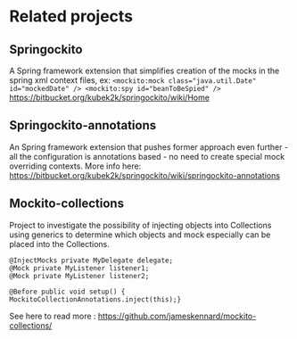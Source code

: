 # Related projects #

## Springockito ##
A Spring framework extension that simplifies creation of the mocks in the spring xml context files, ex: ` <mockito:mock class="java.util.Date" id="mockedDate" /> <mockito:spy id="beanToBeSpied" /> `
https://bitbucket.org/kubek2k/springockito/wiki/Home

## Springockito-annotations ##
An Spring framework extension that pushes former approach even further - all the configuration is annotations based - no need to create special mock overriding contexts. More info here: https://bitbucket.org/kubek2k/springockito/wiki/springockito-annotations

## Mockito-collections ##
Project to investigate the possibility of injecting objects into Collections using generics to determine which objects and mock especially can be placed into the Collections.
```
@InjectMocks private MyDelegate delegate;
@Mock private MyListener listener1;
@Mock private MyListener listener2;

@Before public void setup() { MockitoCollectionAnnotations.inject(this);}
```
See here to read more : https://github.com/jameskennard/mockito-collections/